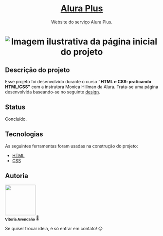 <h1 align="center">
  <a href="https://alura-plus-amber.vercel.app/">Alura Plus</a>
  </h1>
<p align="center">Website do serviço Alura Plus.</p><h1 align="center">
  <img alt="Imagem ilustrativa da página inicial do projeto" title="#AluraPlus" src="https://user-images.githubusercontent.com/81390736/169583030-d7dd0fa4-cffb-4771-9b3b-d26e5a3660cb.png" />
</h1>


## Descrição do projeto
Esse projeto foi desenvolvido durante o curso **"HTML e CSS: praticando HTML/CSS"** com a instrutora Monica Hillman da Alura. Trata-se uma página desenvolvida baseando-se no seguinte [design](https://www.figma.com/file/DLaJj7cWgywo3Q8Xn1QrRe/Alura-Plus---Layout-(Copy)?node-id=0%3A1). 

## Status
Concluído.

## Tecnologias
As seguintes ferramentas foram usadas na construção do projeto:

- [HTML](https://developer.mozilla.org/en-US/docs/Web/HTML)
- [CSS](https://developer.mozilla.org/en-US/docs/Web/CSS)

## Autoria
<a href="https://medium.com/@vitoria.avendano" rel="nofollow">
 <img src="https://i.imgur.com/5mAOj3U.png";v=4" width="100px;" alt="" style="max-width: 100%;">
 <br>
 <sub><b>Vitoria Avendaño</b></sub></a> <a href="https://medium.com/@vitoria.avendano" title="Rocketseat" rel="nofollow"><g-emoji class="g-emoji" alias="rocket" fallback-src="https://github.githubassets.com/images/icons/emoji/unicode/1f680.png">🚀</g-emoji></a>
<p dir="auto">Se quiser trocar ideia, é só entrar em contato! 😊</p>
